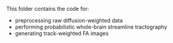 This folder contains the code for:
- preprocessing raw diffusion-weighted data
- performing probabilistic whole-brain streamline tractography
- generating track-weighted FA images
